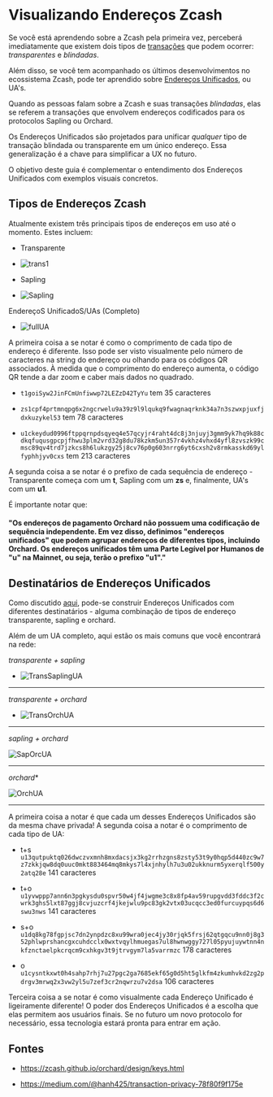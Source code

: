 # Visualizando Endereços Zcash

Se você está aprendendo sobre a Zcash pela primeira vez, perceberá imediatamente que existem dois tipos de [transações]([https://zechub.notion.site/Transactions-2862a2c98a104c3fa08402fb9d5b71b8](https://zechub.wiki/using-zcash/transactions)) que podem ocorrer: *transparentes* e *blindadas*.

Além disso, se você tem acompanhado os últimos desenvolvimentos no ecossistema Zcash, pode ter aprendido sobre [Endereços Unificados](https://electriccoin.co/blog/unified-addresses-in-zcash-explained/), ou UA's.

Quando as pessoas falam sobre a Zcash e suas transações *blindadas*, elas se referem a transações que envolvem endereços codificados para os protocolos Sapling ou Orchard.

Os Endereços Unificados são projetados para unificar *qualquer* tipo de transação blindada ou transparente em um único endereço. Essa generalização é a chave para simplificar a UX no futuro. 

O objetivo deste guia é complementar o entendimento dos Endereços Unificados com exemplos visuais concretos.

## Tipos de Endereços Zcash

Atualmente existem três principais tipos de endereços em uso até o momento. Estes incluem:

* Transparente

- ![trans1](https://user-images.githubusercontent.com/81990132/219261771-a9957ec3-2841-4073-9cfd-1db9d6356693.png)

* Sapling

- ![Sapling](https://user-images.githubusercontent.com/81990132/219261784-1a617e70-f588-4eed-96bf-f0789d7af58a.png)

EndereçoS UnificadoS/UAs (Completo)

- ![fullUA](https://user-images.githubusercontent.com/81990132/219261794-bcc79db6-4dc6-4c6a-867b-3717b81e6b71.png)


A primeira coisa a se notar é como o comprimento de cada tipo de endereço é diferente. Isso pode ser visto visualmente pelo número de caracteres na string do endereço ou olhando para os códigos QR associados. À medida que o comprimento do endereço aumenta, o código QR tende a dar zoom e caber mais dados no quadrado.

* `t1goiSyw2JinFCmUnfiwwp72LEZzD42TyYu` tem 35 caracteres

* `zs1cpf4prtmnqpg6x2ngcrwelu9a39z9l9lqukq9fwagnaqrknk34a7n3szwxpjuxfjdxkuzykel53` tem 78 caracteres

* `u1ckeydud0996ftppqrnpdsqyeq4e57qcyjr4raht4dc8j3njuyj3gmm9yk7hq9k88cdkqfuqusgpcpjfhwu3plm2vrd32g8du78kzkm5un357r4vkhz4vhxd4yfl8zvszk99cmsc89qv4trd7jzkcs8h6lukzgy25j8cv76p0g603nrrg6yt6cxsh2v8rmkasskd69ylfyphhjyv0cxs` tem 213 caracteres

A segunda coisa a se notar é o prefixo de cada sequência de endereço - Transparente começa com um **t**, Sapling com um **zs** e, finalmente, UA's com um **u1**.

É importante notar que:

#### "Os endereços de pagamento Orchard não possuem uma codificação de sequência independente. Em vez disso, definimos "endereços unificados" que podem agrupar endereços de diferentes tipos, incluindo Orchard. Os endereços unificados têm uma Parte Legível por Humanos de "u" na Mainnet, ou seja, terão o prefixo "u1"."

## Destinatários de Endereços Unificados

Como discutido [aqui](https://medium.com/@hanh425/transaction-privacy-78f80f9f175e), pode-se construir Endereços Unificados com diferentes destinatários - alguma combinação de tipos de endereço transparente, sapling e orchard.

Além de um UA completo, aqui estão os mais comuns que você encontrará na rede:

*transparente + sapling*

- ![TransSaplingUA](https://user-images.githubusercontent.com/81990132/219267475-38ad1419-0aac-4205-b18e-6873283f9d85.png)

---

*transparente + orchard*

- ![TransOrchUA](https://user-images.githubusercontent.com/81990132/219267496-90db21ff-f4e1-4a50-8f2a-1a71d995652a.png)

---

*sapling + orchard*

![SapOrcUA](https://user-images.githubusercontent.com/81990132/219267520-6b731ec2-e911-4469-acc5-c39d4addcac2.png)

---

*orchard**

![OrchUA](https://user-images.githubusercontent.com/81990132/219267538-1a748fff-4034-4559-96ac-182723409b3a.png)

---

A primeira coisa a notar é que cada um desses Endereços Unificados são da mesma chave privada! A segunda coisa a notar é o comprimento de cada tipo de UA:

* t+s `u13qutpuktq026dwczvxmnh8mxdacsjx3kg2rrhzgns8zsty53t9y0hqp5d440zc9w7z7zkkjqw8dq0uuc0mkt883464mq8mkys7l4xjnhylh7u3u02ukknurm5yxerqlf500y2atq28e` 141 caracteres

* t+o `u1yvwppp7ann6n3pgkysdu0spvr50w4jf4jwgme3c8x8fp4av59rupgvdd3fddc3f2cwrk3ghs5lxt87ggj8cvjuzcrf4jkejwlu9pc83gk2vtx03ucqcc3ed0furcuypqs6d6swu3nws` 141 caracteres

* s+o `u1dq8kg78fgpjsc7dn2ynpdzc8xu99wra0jec4jy30rjqk5frsj62qtgqcu9nn0j8g352phlwprshancgxcuhdcclx0wxtvqylhmuegas7ul8hwnwggy727l05pyujuywtnn4nkfznctaelpkcrqcm9cxhkgv3t9jtrvgym7la5varrmzc`  178 caracteres

* o   `u1cysntkxwt0h4sahp7rhj7u27pgc2ga7685ekf65g0d5ht5glkfm4zkumhvkd2zg2pdrgv3mrwq2x3vw2yl5u7zef3cr2nqwrzu7v2dsa` 106 caracteres

Terceira coisa a se notar é como visualmente cada Endereço Unificado é ligeiramente diferente! O poder dos Endereços Unificados é a escolha que elas permitem aos usuários finais. Se no futuro um novo protocolo for necessário, essa tecnologia estará pronta para entrar em ação.

## Fontes

- https://zcash.github.io/orchard/design/keys.html

- https://medium.com/@hanh425/transaction-privacy-78f80f9f175e
